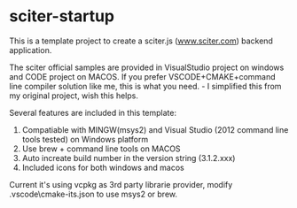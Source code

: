 # sciter-startup

This is a template project to create a sciter.js (www.sciter.com) backend application.

The sciter official samples are provided in VisualStudio project on windows and CODE project on MACOS.
If you prefer VSCODE+CMAKE+command line compiler solution like me, this is what you need. - I simplified this from my original project, wish this helps.

Several features are included in this template:

1. Compatiable with MINGW(msys2) and Visual Studio (2012 command line tools tested) on Windows platform
2. Use brew + command line tools on MACOS
3. Auto increate build number in the version string (3.1.2.xxx)
4. Included icons for both windows and macos

Current it's using vcpkg as 3rd party librarie provider, modify .vscode\cmake-its.json to use msys2 or brew.
